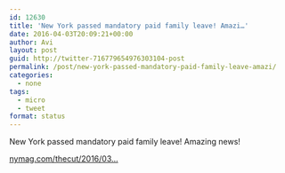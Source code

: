 ```yaml
---
id: 12630
title: 'New York passed mandatory paid family leave! Amazi…'
date: 2016-04-03T20:09:21+00:00
author: Avi
layout: post
guid: http://twitter-716779654976303104-post
permalink: /post/new-york-passed-mandatory-paid-family-leave-amazi/
categories:
  - none
tags:
  - micro
  - tweet
format: status
---
```

New York passed mandatory paid family leave! Amazing news!

[nymag.com/thecut/2016/03…](http://nymag.com/thecut/2016/03/new-york-revolutionary-family-leave-paid-time-off.html)